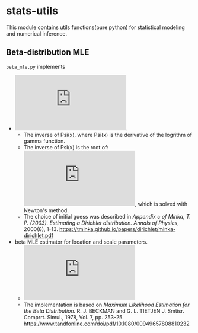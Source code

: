 # stats-utils
This module contains utils functions(pure python) for statistical modeling and numerical inference.

## Beta-distribution MLE
`beta_mle.py` implements
 * ![psi_inv](https://latex.codecogs.com/gif.latex?%5Cpsi%5E%7B-1%7D%28x%29).  
   - The inverse of Psi(x), where Psi(x) is the derivative of the logrithm of gamma function.  
   - The inverse of Psi(x) is the root of:  ![psi_inv2](https://latex.codecogs.com/gif.latex?%5Cpsi%28x%29-c%26%3D0),
 which is solved with Newton's method.
   - The choice of initial guess was described in _Appendix c of Minka, T. P. (2003). Estimating a Dirichlet distribution.
        Annals of Physics_, 2000(8), 1-13. https://tminka.github.io/papers/dirichlet/minka-dirichlet.pdf
 * beta MLE estimator for location and scale parameters.
   - ![beta_pdf](https://latex.codecogs.com/gif.latex?X%20%5Csim%20%5Cbeta%28p%2C%20q%29%2C%20f%28x%29%20%3D%20%5Cfrac%7B%5Cgamma%7B%28p&plus;q%29x%5E%7Bp-1%7D%281-x%29%5E%7Bq%7D%7D%7D%7B%5Cgamma%7B%28p%29%7D&plus;%5Cgamma%7B%28q%29%7D%7D)
   - The implementation is based on _Maximum Likelihood Estimation for the Beta Distribution._ R. J. BECKMAN and G. L. TIETJEN
        J. Smtisr. Comprrt. Simul., 1978, Vol. 7, pp. 253-25. https://www.tandfonline.com/doi/pdf/10.1080/00949657808810232
